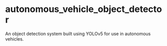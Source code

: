 # autonomous_vehicle_object_detector
An object detection system built using YOLOv5 for use in autonomous vehicles.

